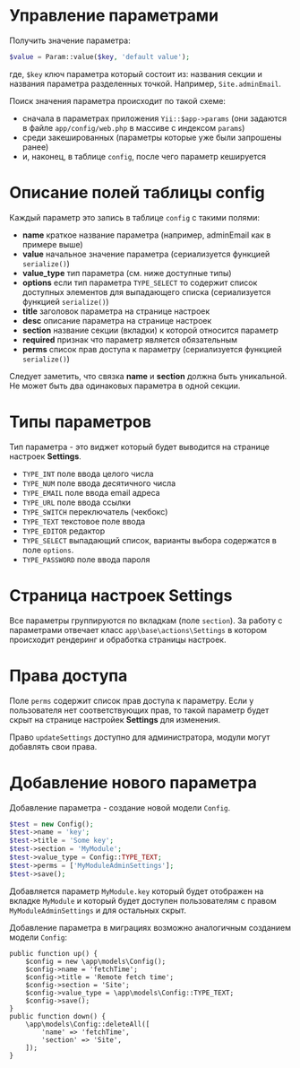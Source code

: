 Управление параметрами
======================

Получить значение параметра:

```php
$value = Param::value($key, 'default value');
```

где, `$key` ключ параметра который состоит из: названия секции и названия
параметра разделенных точкой. Например, `Site.adminEmail`.

Поиск значения параметра происходит по такой схеме:
- сначала в параметрах приложения `Yii::$app->params` (они задаются в файле
  `app/config/web.php` в массиве с индексом `params`)
- среди закешированных (параметры которые уже были запрошены ранее)
- и, наконец, в таблице `config`, после чего параметр кешируется

Описание полей таблицы config
=============================

Каждый параметр это запись в таблице `config` с такими полями:

- **name** краткое название параметра (например, adminEmail как в примере выше)
- **value** начальное значение параметра (сериализуется функцией `serialize()`)
- **value_type** тип параметра (см. ниже доступные типы)
- **options** если тип параметра `TYPE_SELECT` то содержит список доступных
  элементов для выпадающего списка (сериализуется функцией `serialize()`)
- **title** заголовок параметра на странице настроек
- **desc** описание параметра на странице настроек
- **section** название секции (вкладки) к которой относится параметр
- **required** признак что параметр является обязательным
- **perms** список прав доступа к параметру (сериализуется функцией `serialize()`)

Следует заметить, что связка **name** и **section** должна быть уникальной.
Не может быть два одинаковых параметра в одной секции.

Типы параметров
===============

Тип параметра - это виджет который будет выводится на странице настроек **Settings**.
- `TYPE_INT` поле ввода целого числа
- `TYPE_NUM` поле ввода десятичного числа
- `TYPE_EMAIL` поле ввода email адреса
- `TYPE_URL` поле ввода ссылки
- `TYPE_SWITCH` переключатель (чекбокс)
- `TYPE_TEXT` текстовое поле ввода
- `TYPE_EDITOR` редактор
- `TYPE_SELECT` выпадающий список, варианты выбора содержатся в поле `options`.
- `TYPE_PASSWORD` поле ввода пароля

Страница настроек Settings
==========================

Все параметры группируются по вкладкам (поле `section`). За работу с параметрами
отвечает класс `app\base\actions\Settings` в котором происходит рендеринг и
обработка страницы настроек.

Права доступа
=============

Поле `perms` содержит список прав доступа к параметру. Если у пользователя
нет соответствующих прав, то такой параметр будет скрыт на странице
настройек **Settings** для изменения.

Право `updateSettings` доступно для администратора, модули могут добавлять
свои права.

Добавление нового параметра
===========================

Добавление параметра - создание новой модели `Config`.

```php
$test = new Config();
$test->name = 'key';
$test->title = 'Some key';
$test->section = 'MyModule';
$test->value_type = Config::TYPE_TEXT;
$test->perms = ['MyModuleAdminSettings'];
$test->save();
```

Добавляется параметр `MyModule.key` который будет отображен на вкладке `MyModule`
и который будет доступен пользователям с правом `MyModuleAdminSettings` и для
остальных скрыт.

Добавление параметра в миграциях возможно аналогичным созданием модели `Config`:
```
public function up() {
    $config = new \app\models\Config();
    $config->name = 'fetchTime';
    $config->title = 'Remote fetch time';
    $config->section = 'Site';
    $config->value_type = \app\models\Config::TYPE_TEXT;
    $config->save();
}
public function down() {
    \app\models\Config::deleteAll([
        'name' => 'fetchTime',
        'section' => 'Site',
    ]);
}
```
